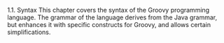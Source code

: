 1.1. Syntax
This chapter covers the syntax of the Groovy programming language. The grammar of the language derives from the Java grammar, but enhances it with specific constructs for Groovy, and allows certain simplifications.